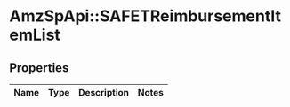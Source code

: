 # AmzSpApi::SAFETReimbursementItemList

## Properties
Name | Type | Description | Notes
------------ | ------------- | ------------- | -------------

